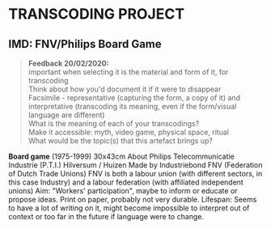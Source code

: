# TRANSCODING PROJECT

## IMD: FNV/Philips Board Game

> **Feedback 20/02/2020:**  
important when selecting it is the material and form of it, for transcoding  
Think about how you'd document it if it were to disappear  
Facsimile - representative (capturing the form, a copy of it) and interpretative (transcoding its meaning, even if the form/visual language are different)  
What is the meaning of each of your transcodings?  
Make it accessible: myth, video game, physical space, ritual  
What would be the topic(s) that this artefact brings up?  

**Board game** (1975-1999) 30x43cm
About Philips Telecommunicatie Industrie (P.T.I.) Hilversum / Huizen
Made by Industriebond FNV (Federation of Dutch Trade Unions)
FNV is both a labour union (with different sectors, in this case Industry) and a labour federation (with affiliated independent unions)
Aim: "Workers' participation", maybe to inform or educate or propose ideas.
Print on paper, probably not very durable. Lifespan: Seems to have a lot of writing on it, might become impossible to interpret out of context or too far in the future if language were to change.
